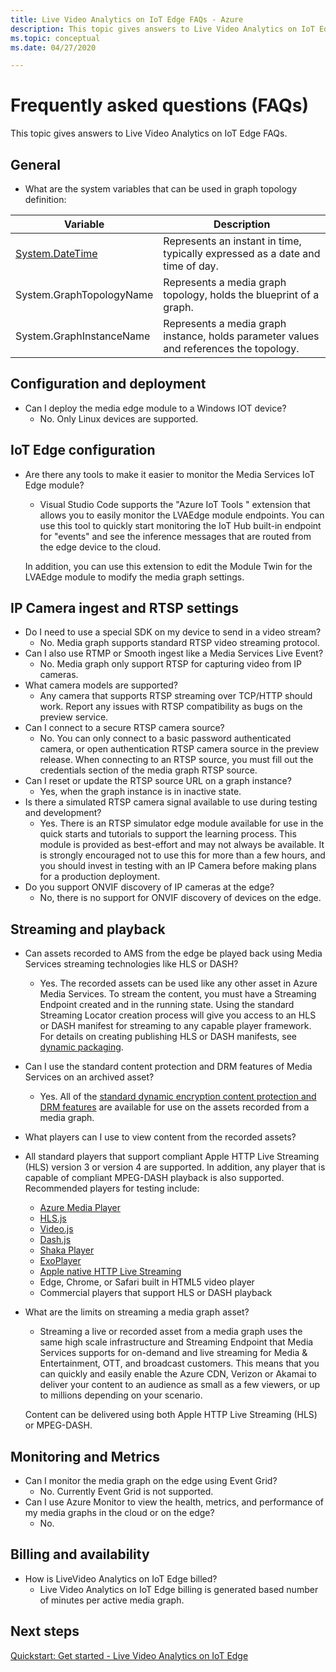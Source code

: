 ```yaml
---
title: Live Video Analytics on IoT Edge FAQs - Azure  
description: This topic gives answers to Live Video Analytics on IoT Edge FAQs.
ms.topic: conceptual
ms.date: 04/27/2020

---
```


# Frequently asked questions (FAQs)

This topic gives answers to Live Video Analytics on IoT Edge FAQs.

## General

* What are the system variables that can be used in graph topology definition:

|Variable	|Description|
|---|---|
|[System.DateTime](https://docs.microsoft.com/dotnet/framework/data/adonet/sql/linq/system-datetime-methods)|Represents an instant in time, typically expressed as a date and time of day.|
|System.GraphTopologyName	|Represents a media graph topology, holds the blueprint of a graph.|
|System.GraphInstanceName|	Represents a media graph instance, holds parameter values and references the topology.|

## Configuration and deployment

* Can I deploy the media edge module to a Windows IOT device?
    * No. Only Linux devices are supported.

## IoT Edge configuration

* Are there any tools to make it easier to monitor the Media Services IoT Edge module?
    * Visual Studio Code supports the "Azure IoT Tools " extension that allows you to easily monitor the LVAEdge module endpoints. You can use this tool to quickly start monitoring the IoT Hub built-in endpoint for "events" and see the inference messages that are routed from the edge device to the cloud. 

    In addition, you can use this extension to edit the Module Twin for the LVAEdge module to modify the media graph settings.

## IP Camera ingest and RTSP settings

* Do I need to use a special SDK on my device to send in a video stream?
    * No. Media graph supports standard RTSP video streaming protocol.
* Can I also use RTMP or Smooth ingest like a Media Services Live Event?
    * No. Media graph only support RTSP for capturing video from IP cameras.
* What camera models are supported?
    * Any camera that supports RTSP streaming over TCP/HTTP should work. Report any issues with RTSP compatibility as bugs on the preview service.
* Can I connect to a secure RTSP camera source?
    * No. You can only connect to a basic password authenticated camera, or open authentication RTSP camera source in the preview release. When connecting to an RTSP source, you must fill out the credentials section of the media graph RTSP source.
* Can I reset or update the RTSP source URL on a graph instance?
    * Yes, when the graph instance is in inactive state.  
* Is there a simulated RTSP camera signal available to use during testing and development?
    * Yes. There is an RTSP simulator edge module available for use in the quick starts and tutorials to support the learning process. This module is provided as best-effort and may not always be available. It is strongly encouraged not to use this for more than a few hours, and you should invest in testing with an IP Camera before making plans for a production deployment.
* Do you support ONVIF discovery of IP cameras at the edge?
    * No, there is no support for ONVIF discovery of devices on the edge.

## Streaming and playback

* Can assets recorded to AMS from the edge be played back using Media Services streaming technologies like HLS or DASH?
    * Yes. The recorded assets can be used like any other asset in Azure Media Services. To stream the content, you must have a Streaming Endpoint created and in the running state. Using the standard Streaming Locator creation process will give you access to an HLS or DASH manifest for streaming to any capable player framework. For details on creating publishing HLS or DASH manifests, see [dynamic packaging](../latest/dynamic-packaging-overview.md).
* Can I use the standard content protection and DRM features of Media Services on an archived asset?
    * Yes. All of the [standard dynamic encryption content protection and DRM features](../latest/content-protection-overview.md) are available for use on the assets recorded from a media graph.
* What players can I use to view content from the recorded assets?
* All standard players that support compliant Apple HTTP Live Streaming (HLS) version 3 or version 4 are supported. In addition, any player that is capable of compliant MPEG-DASH playback is also supported.
    Recommended players for testing include:

    * [Azure Media Player](../latest/use-azure-media-player.md)
    * [HLS.js](https://hls-js.netlify.app/demo/)
    * [Video.js](https://videojs.com/)
    * [Dash.js](https://github.com/Dash-Industry-Forum/dash.js/wiki)
    * [Shaka Player](https://github.com/google/shaka-player)
    * [ExoPlayer](https://github.com/google/ExoPlayer)
    * [Apple native HTTP Live Streaming](https://developer.apple.com/streaming/)
    * Edge, Chrome, or Safari built in HTML5 video player
    * Commercial players that support HLS or DASH playback
* What are the limits on streaming a media graph asset?
    * Streaming a live or recorded asset from a media graph uses the same high scale infrastructure and Streaming Endpoint that Media Services supports for on-demand and live streaming for Media & Entertainment, OTT, and broadcast customers. This means that you can quickly and easily enable the Azure CDN, Verizon or Akamai to deliver your content to an audience as small as a few viewers, or up to millions depending on your scenario.

    Content can be delivered using both Apple HTTP Live Streaming (HLS) or MPEG-DASH.

## Monitoring and Metrics

* Can I monitor the media graph on the edge using Event Grid?
    * No. Currently Event Grid is not supported.
* Can I use Azure Monitor to view the health, metrics, and performance of my media graphs in the cloud or on the edge?
    * No.

## Billing and availability

* How is LiveVideo Analytics on IoT Edge billed?
    * Live Video Analytics on IoT Edge billing is generated based number of minutes per active media graph.

## Next steps

[Quickstart: Get started - Live Video Analytics on IoT Edge](get-started-detect-motion-emit-events-quickstart.md)
